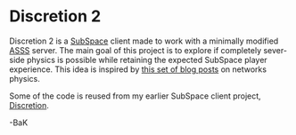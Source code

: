 # Discretion 2

Discretion 2 is a [SubSpace](http://subspace-continuum.com/) client made to work with a minimally modified [ASSS](http://asss.minegoboom.com/) server. The main goal of this project is to explore if completely sever-side physics is possible while retaining the expected SubSpace player experience. This idea is inspired by [this set of blog posts](http://gafferongames.com/networked-physics/introduction-to-networked-physics/) on networks physics. 

Some of the code is reused from my earlier SubSpace client project, [Discretion](http://ss-discretion.sourceforge.net/).

-BaK
